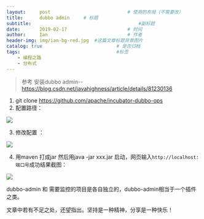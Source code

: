 ```yaml
---
layout:     post             				# 使用的布局（不需要改）
title:      dubbo admin     # 标题 
subtitle:    					  				#副标题
date:       2019-02-17  					# 时间
author:     Ian                  			# 作者
header-img: img/ian-bg-red.jpg	#这篇文章标题背景图片
catalog: true                        	# 是否归档
tags:                              		#标签
    - 编程之路
    - 分布式
---
```


> 参考 安装dubbo admin-- https://blog.csdn.net/javahighness/article/details/81230136


1. git clone https://github.com/apache/incubator-dubbo-ops
2. 配置路径：

![](http://uniquezhangqi.oss-cn-shenzhen.aliyuncs.com/blog/2019-02-17-dubbo-admin%E9%85%8D%E7%BD%AE%E8%B7%AF%E5%BE%84.png)

3. 修改配置 ：

![](http://uniquezhangqi.oss-cn-shenzhen.aliyuncs.com/blog/2019-02-17-Dubbo%20Admin%E9%85%8D%E7%BD%AE%E8%AF%B4%E6%98%8E.png)

4. 用maven 打成jar 然后用java -jar xxx.jar 启动，网页输入`http://localhost:端口号`成功结果截图：

![](http://uniquezhangqi.oss-cn-shenzhen.aliyuncs.com/blog/2019-02-20-new--dubbo-admin-UI.png)

dubbo-admin 和 需要监控的项目是各自独立的，dubbo-admin相当于一个插件之类。




文章中若有不足之处，还望指出。坚持是一种精神，分享是一种快乐！





